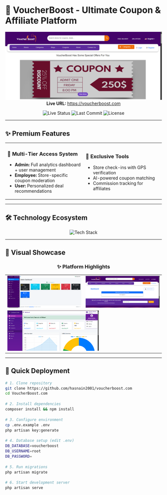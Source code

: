 # 🚀 VoucherBoost - Ultimate Coupon & Affiliate Platform

<p align="center">
  <a href="https://voucherboost.com" target="_blank">
    <img src="/public/images/voucherboost.PNG" width="800" alt="VoucherBoost Banner">
  </a>
  <br>
  <strong>Live URL: </strong> <a href="https://voucherboost.com" target="_blank">https://voucherboost.com</a>
</p>

<div align="center">
  <img src="https://img.shields.io/badge/Live-Production-brightgreen" alt="Live Status">
  <img src="https://img.shields.io/github/last-commit/hasnain2001/VoucherBoost" alt="Last Commit">
  <img src="https://img.shields.io/badge/License-MIT-blue" alt="License">
</div>

---

## ✨ Premium Features

<div align="center">
  <table>
    <tr>
      <td width="50%">
        <h3>👑 Multi-Tier Access System</h3>
        <ul>
          <li><b>Admin:</b> Full analytics dashboard + user management</li>
          <li><b>Employee:</b> Store-specific coupon moderation</li>
          <li><b>User:</b> Personalized deal recommendations</li>
        </ul>
      </td>
      <td width="50%">
        <h3>💎 Exclusive Tools</h3>
        <ul>
          <li>Store check-ins with GPS verification</li>
          <li>AI-powered coupon matching</li>
          <li>Commission tracking for affiliates</li>
        </ul>
      </td>
    </tr>
  </table>
</div>

---

## 🛠️ Technology Ecosystem

<div align="center">
  <img src="https://skillicons.dev/icons?i=laravel,php,bootstrap,css,javascript,mysql,pusher&perline=7" alt="Tech Stack">
</div>

---

## 🎨 Visual Showcase

<div align="center">
  <h3>✨ Platform Highlights</h3>
  <table>
    <tr>
      <td><img src="/public/images/admin.PNG" width="100%" alt="Admin Dashboard"></td>
      <td><img src="/public/images/user.PNG" width="100%" alt="User Interface"></td>
    </tr>
    <tr>
      <td colspan="2"><img src="/public/images/employee.PNG" width="60%" alt="Employee Portal"></td>
    </tr>
  </table>
</div>

---

## 🚀 Quick Deployment

```bash
# 1. Clone repository
git clone https://github.com/hasnain2001/voucherboost.com
cd VoucherBoost.com

# 2. Install dependencies
composer install && npm install

# 3. Configure environment
cp .env.example .env
php artisan key:generate

# 4. Database setup (edit .env)
DB_DATABASE=voucherboost
DB_USERNAME=root
DB_PASSWORD=

# 5. Run migrations
php artisan migrate 

# 6. Start development server
php artisan serve
